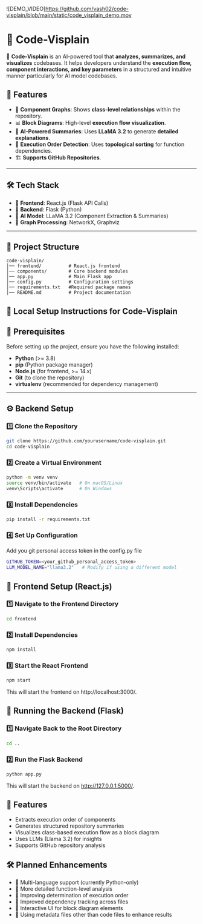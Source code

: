 ![DEMO_VIDEO]https://github.com/vash02/code-visplain/blob/main/static/code_visplain_demo.mov
# 📌 Code-Visplain

🚀 **Code-Visplain** is an AI-powered tool that **analyzes, summarizes, and visualizes** codebases. It helps developers understand the **execution flow, component interactions, and key parameters** in a structured and intuitive manner particularly for AI model codebases.

## 🌟 Features
- 🔷 **Component Graphs**: Shows **class-level relationships** within the repository.
- 📊 **Block Diagrams**: High-level **execution flow visualization**.
- 🤖 **AI-Powered Summaries**: Uses **LLaMA 3.2** to generate **detailed explanations**.
- 🔄 **Execution Order Detection**: Uses **topological sorting** for function dependencies.
- 🏗 **Supports GitHub Repositories**.

---

## 🛠 Tech Stack
- 🔹 **Frontend**: React.js (Flask API Calls)
- 🔹 **Backend**: Flask (Python)
- 🔹 **AI Model**: LLaMA 3.2 (Component Extraction & Summaries)
- 🔹 **Graph Processing**: NetworkX, Graphviz

---

## 📂 Project Structure
```plaintext
code-visplain/
│── frontend/          # React.js frontend
│── components/        # Core backend modules
│── app.py             # Main Flask app
│── config.py          # Configuration settings
│── requirements.txt   #Required package names
│── README.md          # Project documentation
```
## 🚀 Local Setup Instructions for Code-Visplain

## 📌 Prerequisites

Before setting up the project, ensure you have the following installed:

- **Python** (>= 3.8)
- **pip** (Python package manager)
- **Node.js** (for frontend, >= 14.x)
- **Git** (to clone the repository)
- **virtualenv** (recommended for dependency management)

---

## ⚙️ Backend Setup

### 1️⃣ Clone the Repository
```bash
git clone https://github.com/yourusername/code-visplain.git
cd code-visplain
```
### 2️⃣ Create a Virtual Environment
```bash
python -m venv venv
source venv/bin/activate   # On macOS/Linux
venv\Scripts\activate      # On Windows
```
### 3️⃣ Install Dependencies
```bash 
pip install -r requirements.txt
```
### 4️⃣ Set Up Configuration
Add you git personal access token in the config.py file
```bash
GITHUB_TOKEN=<your_github_personal_access_token>
LLM_MODEL_NAME="llama3.2"   # Modify if using a different model
```
## 🎨 Frontend Setup (React.js)
### 1️⃣ Navigate to the Frontend Directory
```bash
cd frontend
```
### 2️⃣ Install Dependencies
```bash
npm install
```
### 3️⃣ Start the React Frontend
```bash
npm start
```
This will start the frontend on http://localhost:3000/.

## 🚀 Running the Backend (Flask)
### 1️⃣ Navigate Back to the Root Directory
```bash
cd ..
```
### 2️⃣ Run the Flask Backend
```bash
python app.py
```
This will start the backend on http://127.0.0.1:5000/.

## 🎯 Features
- Extracts execution order of components
- Generates structured repository summaries
- Visualizes class-based execution flow as a block diagram
- Uses LLMs (Llama 3.2) for insights
- Supports GitHub repository analysis

## 🛠️ Planned Enhancements
- 🔹 Multi-language support (currently Python-only)
- 🔹 More detailed function-level analysis
- 🔹 Improving determination of execution order 
- 🔹 Improved dependency tracking across files
- 🔹 Interactive UI for block diagram elements
- 🔹 Using metadata files other than code files to enhance results
